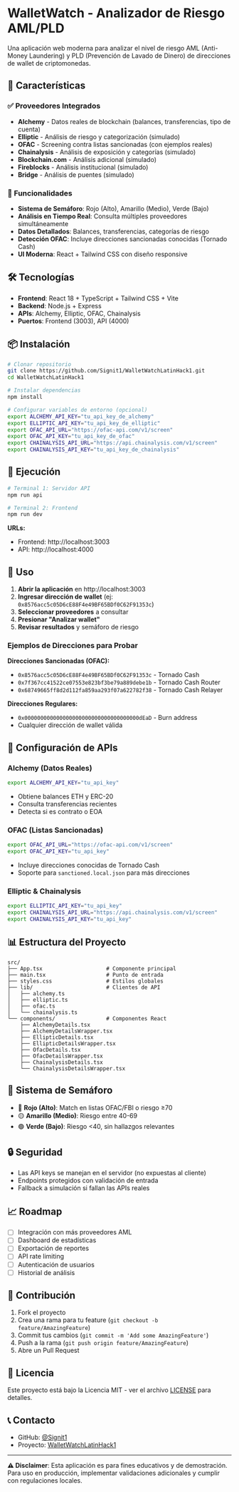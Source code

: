# WalletWatch - Analizador de Riesgo AML/PLD

Una aplicación web moderna para analizar el nivel de riesgo AML (Anti-Money Laundering) y PLD (Prevención de Lavado de Dinero) de direcciones de wallet de criptomonedas.

## 🚀 Características

### ✅ Proveedores Integrados
- **Alchemy** - Datos reales de blockchain (balances, transferencias, tipo de cuenta)
- **Elliptic** - Análisis de riesgo y categorización (simulado)
- **OFAC** - Screening contra listas sancionadas (con ejemplos reales)
- **Chainalysis** - Análisis de exposición y categorías (simulado)
- **Blockchain.com** - Análisis adicional (simulado)
- **Fireblocks** - Análisis institucional (simulado)
- **Bridge** - Análisis de puentes (simulado)

### 🎯 Funcionalidades
- **Sistema de Semáforo**: Rojo (Alto), Amarillo (Medio), Verde (Bajo)
- **Análisis en Tiempo Real**: Consulta múltiples proveedores simultáneamente
- **Datos Detallados**: Balances, transferencias, categorías de riesgo
- **Detección OFAC**: Incluye direcciones sancionadas conocidas (Tornado Cash)
- **UI Moderna**: React + Tailwind CSS con diseño responsive

## 🛠️ Tecnologías

- **Frontend**: React 18 + TypeScript + Tailwind CSS + Vite
- **Backend**: Node.js + Express
- **APIs**: Alchemy, Elliptic, OFAC, Chainalysis
- **Puertos**: Frontend (3003), API (4000)

## 📦 Instalación

```bash
# Clonar repositorio
git clone https://github.com/Signit1/WalletWatchLatinHack1.git
cd WalletWatchLatinHack1

# Instalar dependencias
npm install

# Configurar variables de entorno (opcional)
export ALCHEMY_API_KEY="tu_api_key_de_alchemy"
export ELLIPTIC_API_KEY="tu_api_key_de_elliptic"
export OFAC_API_URL="https://ofac-api.com/v1/screen"
export OFAC_API_KEY="tu_api_key_de_ofac"
export CHAINALYSIS_API_URL="https://api.chainalysis.com/v1/screen"
export CHAINALYSIS_API_KEY="tu_api_key_de_chainalysis"
```

## 🚀 Ejecución

```bash
# Terminal 1: Servidor API
npm run api

# Terminal 2: Frontend
npm run dev
```

**URLs:**
- Frontend: http://localhost:3003
- API: http://localhost:4000

## 📱 Uso

1. **Abrir la aplicación** en http://localhost:3003
2. **Ingresar dirección de wallet** (ej: `0x8576acc5c05D6cE88F4e49BF65BDf0C62F91353c`)
3. **Seleccionar proveedores** a consultar
4. **Presionar "Analizar wallet"**
5. **Revisar resultados** y semáforo de riesgo

### Ejemplos de Direcciones para Probar

**Direcciones Sancionadas (OFAC):**
- `0x8576acc5c05D6cE88F4e49BF65BDf0C62F91353c` - Tornado Cash
- `0x7f367cc41522ce07553e823bf3be79a889debe1b` - Tornado Cash Router
- `0x68749665ff8d2d112fa859aa293f07a622782f38` - Tornado Cash Relayer

**Direcciones Regulares:**
- `0x000000000000000000000000000000000000dEaD` - Burn address
- Cualquier dirección de wallet válida

## 🔧 Configuración de APIs

### Alchemy (Datos Reales)
```bash
export ALCHEMY_API_KEY="tu_api_key"
```
- Obtiene balances ETH y ERC-20
- Consulta transferencias recientes
- Detecta si es contrato o EOA

### OFAC (Listas Sancionadas)
```bash
export OFAC_API_URL="https://ofac-api.com/v1/screen"
export OFAC_API_KEY="tu_api_key"
```
- Incluye direcciones conocidas de Tornado Cash
- Soporte para `sanctioned.local.json` para más direcciones

### Elliptic & Chainalysis
```bash
export ELLIPTIC_API_KEY="tu_api_key"
export CHAINALYSIS_API_URL="https://api.chainalysis.com/v1/screen"
export CHAINALYSIS_API_KEY="tu_api_key"
```

## 📊 Estructura del Proyecto

```
src/
├── App.tsx                    # Componente principal
├── main.tsx                   # Punto de entrada
├── styles.css                 # Estilos globales
├── lib/                       # Clientes de API
│   ├── alchemy.ts
│   ├── elliptic.ts
│   ├── ofac.ts
│   └── chainalysis.ts
└── components/                # Componentes React
    ├── AlchemyDetails.tsx
    ├── AlchemyDetailsWrapper.tsx
    ├── EllipticDetails.tsx
    ├── EllipticDetailsWrapper.tsx
    ├── OfacDetails.tsx
    ├── OfacDetailsWrapper.tsx
    ├── ChainalysisDetails.tsx
    └── ChainalysisDetailsWrapper.tsx
```

## 🎨 Sistema de Semáforo

- 🔴 **Rojo (Alto)**: Match en listas OFAC/FBI o riesgo ≥70
- 🟡 **Amarillo (Medio)**: Riesgo entre 40-69
- 🟢 **Verde (Bajo)**: Riesgo <40, sin hallazgos relevantes

## 🔒 Seguridad

- Las API keys se manejan en el servidor (no expuestas al cliente)
- Endpoints protegidos con validación de entrada
- Fallback a simulación si fallan las APIs reales

## 📈 Roadmap

- [ ] Integración con más proveedores AML
- [ ] Dashboard de estadísticas
- [ ] Exportación de reportes
- [ ] API rate limiting
- [ ] Autenticación de usuarios
- [ ] Historial de análisis

## 🤝 Contribución

1. Fork el proyecto
2. Crea una rama para tu feature (`git checkout -b feature/AmazingFeature`)
3. Commit tus cambios (`git commit -m 'Add some AmazingFeature'`)
4. Push a la rama (`git push origin feature/AmazingFeature`)
5. Abre un Pull Request

## 📄 Licencia

Este proyecto está bajo la Licencia MIT - ver el archivo [LICENSE](LICENSE) para detalles.

## 📞 Contacto

- GitHub: [@Signit1](https://github.com/Signit1)
- Proyecto: [WalletWatchLatinHack1](https://github.com/Signit1/WalletWatchLatinHack1)

---

**⚠️ Disclaimer**: Esta aplicación es para fines educativos y de demostración. Para uso en producción, implementar validaciones adicionales y cumplir con regulaciones locales.

